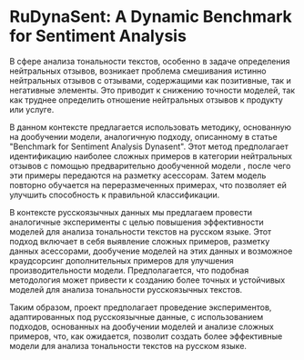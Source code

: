 # RuDynaSent: A Dynamic Benchmark for Sentiment Analysis
В сфере анализа тональности текстов, особенно в задаче определения нейтральных отзывов, возникает проблема смешивания истинно нейтральных отзывов с отзывами, содержащими как позитивные, так и негативные элементы. Это приводит к снижению точности моделей, так как труднее определить отношение нейтральных отзывов к продукту или услуге. 

В данном контексте предлагается использовать методику, основанную на дообучении модели, аналогичную подходу, описанному в статье "Benchmark for Sentiment Analysis Dynasent". Этот метод предполагает идентификацию наиболее сложных примеров в категории нейтральных отзывов с помощью предварительно дообученной модели , после чего эти примеры передаются на разметку асессорам. Затем модель повторно обучается на переразмеченных примерах, что позволяет ей улучшить способность к правильной классификации. 

В контексте русскоязычных данных мы предлагаем провести аналогичные эксперименты с целью повышения эффективности моделей для анализа тональности текстов на русском языке. Этот подход включает в себя выявление сложных примеров, разметку данных асессорами, дообучение моделей на этих данных и возможное краудсорсинг дополнительных примеров для улучшения производительности модели. Предполагается, что подобная методология может привести к созданию более точных и устойчивых моделей для анализа тональности русскоязычных текстов.

Таким образом, проект предполагает проведение экспериментов, адаптированных под русскоязычные данные, с использованием подходов, основанных на дообучении моделей и анализе сложных примеров, что, как ожидается, позволит создать более эффективные модели для анализа тональности текстов на русском языке.
